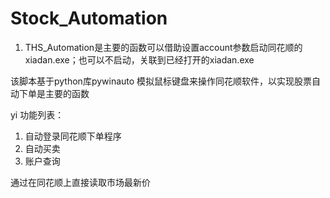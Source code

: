 # Stock_Automation

1. THS_Automation是主要的函数可以借助设置account参数启动同花顺的xiadan.exe；也可以不启动，关联到已经打开的xiadan.exe

该脚本基于python库pywinauto
模拟鼠标键盘来操作同花顺软件，以实现股票自动下单是主要的函数


yi 功能列表：
1. 自动登录同花顺下单程序
2. 自动买卖
3. 账户查询


通过在同花顺上直接读取市场最新价
